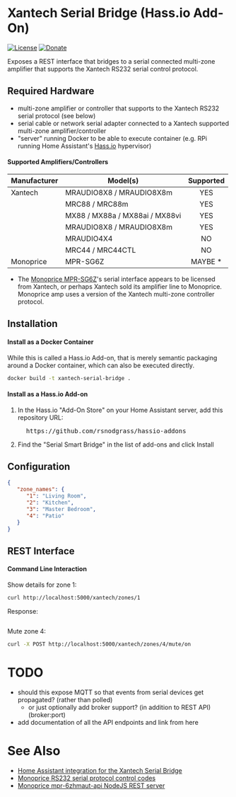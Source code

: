 # Xantech Serial Bridge (Hass.io Add-On)

[![License](https://img.shields.io/badge/License-Apache%202.0-blue.svg)](https://opensource.org/licenses/Apache-2.0)
[![Donate](https://img.shields.io/badge/Donate-PayPal-green.svg)](https://www.paypal.com/cgi-bin/webscr?cmd=_donations&business=WREP29UDAMB6G)

Exposes a REST interface that bridges to a serial connected multi-zone amplifier that supports the
Xantech RS232 serial control protocol.  

## Required Hardware

* multi-zone amplifier or controller that supports to the Xantech RS232 serial protocol (see below)
* serial cable or network serial adapter connected to a Xantech supported multi-zone amplifier/controller
* "server" running Docker to be able to execute container (e.g. RPi running Home Assistant's [Hass.io](https://www.home-assistant.io/hassio/) hypervisor)

#### Supported Amplifiers/Controllers

| Manufacturer  | Model(s)                        | Supported |
| ------------- | --------------------------------|:---------:|
| Xantech       | MRAUDIO8X8 / MRAUDIO8X8m        | YES       |
|               | MRC88 / MRC88m                  | YES       |
|               | MX88 / MX88a / MX88ai / MX88vi  | YES       |
|               | MRAUDIO8X8 / MRAUDIO8X8m        | YES       |
|               | MRAUDIO4X4                      | NO        |
|               | MRC44 / MRC44CTL                | NO        |
| Monoprice     | MPR-SG6Z                        | MAYBE *   |

* The [Monoprice MPR-SG6Z](https://www.monoprice.com/product?p_id=10761)'s serial interface appears to
  be licensed from Xantech, or perhaps Xantech sold its amplifier line to Monoprice. Monoprice amp uses a
  version of the Xantech multi-zone controller protocol.


## Installation

#### Install as a Docker Container

While this is called a Hass.io Add-on, that is merely semantic packaging around a Docker container,
which can also be executed directly.

```bash
docker build -t xantech-serial-bridge .
```

#### Install as a Hass.io Add-on

1. In the Hass.io "Add-On Store" on your Home Assistant server, add this repository URL:
<pre>
     https://github.com/rsnodgrass/hassio-addons
</pre>

2. Find the "Serial Smart Bridge" in the list of add-ons and click Install

## Configuration

```json
{ 
   "zone_names": {
      "1": "Living Room",
      "2": "Kitchen",
      "3": "Master Bedroom",
      "4": "Patio"
   }
}
```

## REST Interface 

#### Command Line Interaction

Show details for zone 1:

```bash
curl http://localhost:5000/xantech/zones/1
```

Response:

```json
```

Mute zone 4:

```bash
curl -X POST http://localhost:5000/xantech/zones/4/mute/on
```

# TODO

* should this expose MQTT so that events from serial devices get propagated? (rather than polled)
   - or just optionally add broker support? (in addition to REST API) (broker:port)
* add documentation of all the API endpoints and link from here

# See Also

* [Home Assistant integration for the Xantech Serial Bridge](https://github.com/rsnodgrass/hass-integrations/tree/master/custom_components/xantech_mza)
* [Monoprice RS232 serial protocol control codes](doc/Monoprice-RS232-Control-Codes.pdf)
* [Monoprice mpr-6zhmaut-api NodeJS REST server](https://github.com/jnewland/mpr-6zhmaut-api)
